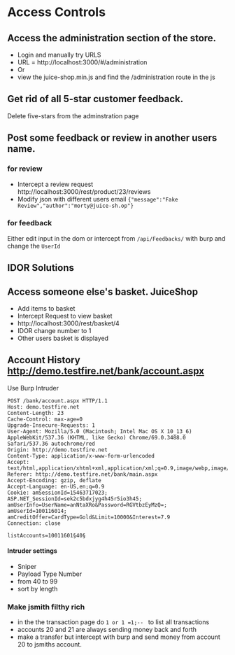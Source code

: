 # Access Controls

## Access the administration section of the store.
* Login and manually try URLS
* URL = http://localhost:3000/#/administration
* Or 
* view the juice-shop.min.js and find the /administration route in the js



## Get rid of all 5-star customer feedback.
Delete five-stars from the adminstration page

## Post some feedback or review in another users name.
### for review
* Intercept a review request http://localhost:3000/rest/product/23/reviews
* Modify json with different users email `{"message":"Fake Review","author":"morty@juice-sh.op"}`
### for feedback

Either edit input in the dom or intercept from `/api/Feedbacks/` with burp and change the `UserId` 


## IDOR Solutions

## Access someone else's basket. JuiceShop
* Add items to basket
* Intercept Request to view basket 
* http://localhost:3000/rest/basket/4
* IDOR change number to 1
* Other users basket is displayed

## Account History http://demo.testfire.net/bank/account.aspx
Use Burp Intruder
```
POST /bank/account.aspx HTTP/1.1
Host: demo.testfire.net
Content-Length: 23
Cache-Control: max-age=0
Upgrade-Insecure-Requests: 1
User-Agent: Mozilla/5.0 (Macintosh; Intel Mac OS X 10_13_6) AppleWebKit/537.36 (KHTML, like Gecko) Chrome/69.0.3488.0 Safari/537.36 autochrome/red
Origin: http://demo.testfire.net
Content-Type: application/x-www-form-urlencoded
Accept: text/html,application/xhtml+xml,application/xml;q=0.9,image/webp,image/apng,*/*;q=0.8
Referer: http://demo.testfire.net/bank/main.aspx
Accept-Encoding: gzip, deflate
Accept-Language: en-US,en;q=0.9
Cookie: amSessionId=15463717023; ASP.NET_SessionId=sek2c5bdxjyg4h45r5io3h45; amUserInfo=UserName=anNtaXRo&Password=RGVtbzEyMzQ=; amUserId=100116014; amCreditOffer=CardType=Gold&Limit=10000&Interest=7.9
Connection: close

listAccounts=10011601§40§

```
#### Intruder settings
* Sniper
* Payload Type Number
* from 40 to 99
* sort by length


### Make jsmith filthy rich
* in the the transaction page do `1 or 1 =1;-- ` to list all transactions
* accounts 20 and 21 are always sending money back and forth
* make a transfer but intercept with burp and send money from account 20 to jsmiths account. 

